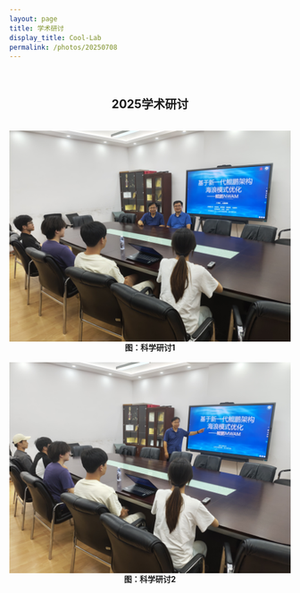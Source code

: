 ```yaml
---
layout: page
title: 学术研讨
display_title: Cool-Lab
permalink: /photos/20250708
---
```

<br/>

<center><h2>2025学术研讨</h2></center>
<br/>
<img src="../imgs/2025071.jpg" align="center" />

<center><strong>图：科学研讨1</strong></center>
<br/>
<img src="../imgs/2025072.jpg" align="center" />

<center><strong>图：科学研讨2</strong></center>
<br/>



<br/>
<br/>
<br/>
